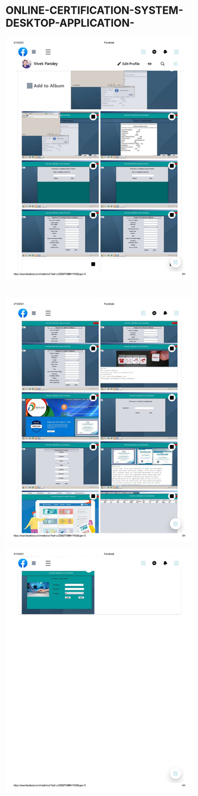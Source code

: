 # ONLINE-CERTIFICATION-SYSTEM-DESKTOP-APPLICATION-

<p>
<img src="https://github.com/vivekpandeyait/ONLINE-CERTIFICATION-SYSTEM-DESKTOP-APPLICATION-/blob/master/adi-1.jpg"/></p><br>

<p>
<img src="https://github.com/vivekpandeyait/ONLINE-CERTIFICATION-SYSTEM-DESKTOP-APPLICATION-/blob/master/adi-2.jpg"/></p>
<p>
<img src="https://github.com/vivekpandeyait/ONLINE-CERTIFICATION-SYSTEM-DESKTOP-APPLICATION-/blob/master/adi-3.jpg"/></p><br>
